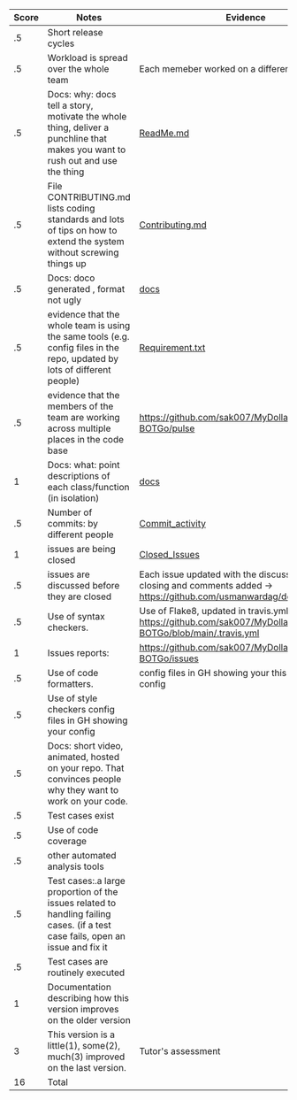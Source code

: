 |Score | Notes | Evidence |
|-----|------|------|
|.5	| Short release cycles|  |
|.5	| Workload is spread over the whole team | Each memeber worked on a different [feature](https://github.com/usmanwardag/dollar_bot/issues) |
|.5	| Docs: why: docs tell a story, motivate the whole thing, deliver a punchline that makes you want to rush out and use the thing	| [ReadMe.md](https://github.com/usmanwardag/dollar_bot/blob/main/README.md)|
|.5	| File CONTRIBUTING.md lists coding standards and lots of tips on how to extend the system without screwing things up| [Contributing.md](https://github.com/usmanwardag/dollar_bot/blob/main/CONTRIBUTING.md) |	
|.5	| Docs: doco generated , format not ugly|	[docs](https://github.com/usmanwardag/dollar_bot/tree/main/docs)|
|.5	| evidence that the whole team is using the same tools (e.g. config files in the repo, updated by lots of different people)	|[Requirement.txt](https://github.com/usmanwardag/dollar_bot/blob/main/requirements.txt) |
|.5	| evidence that the members of the team are working across multiple places in the code base|	https://github.com/sak007/MyDollarBot-BOTGo/pulse|
|1	| Docs: what: point descriptions of each class/function (in isolation)|	[docs](https://github.com/usmanwardag/dollar_bot/tree/main/docs)|
|.5	| Number of commits: by different people| [Commit_activity](https://github.com/usmanwardag/dollar_bot/graphs/commit-activity)	|
|1	| issues are being closed| [Closed_Issues](https://github.com/usmanwardag/dollar_bot/issues?q=is%3Aissue+is%3Aclosed) |
|.5	| issues are discussed before they are closed|	Each issue updated with the discussion before closing and comments added -> https://github.com/usmanwardag/dollar_bot/issues|
|.5	| Use of syntax checkers.| Use of Flake8, updated in travis.yml -> https://github.com/sak007/MyDollarBot-BOTGo/blob/main/.travis.yml|
|1	| Issues reports: |https://github.com/sak007/MyDollarBot-BOTGo/issues |
|.5	| Use of code formatters.| config files in GH showing your this formatter's config| Use of Flake8, updated in travis.yml -> https://github.com/sak007/MyDollarBot-BOTGo/blob/main/.travis.yml |
|.5	| Use of style checkers	config files in GH showing your config| |
|.5	| Docs: short video, animated, hosted on your repo. That convinces people why they want to work on your code.||
|.5	| Test cases exist | |
|.5	| Use of code coverage	| |
|.5	| other automated analysis tools |  |
|.5	| Test cases:.a large proportion of the issues related to handling failing cases. (if a test case fails, open an issue and fix it| | 
|.5	| Test cases are routinely executed	| |
|1	| Documentation describing how this version improves on the older version| 	|
|3	| This version is a little(1), some(2), much(3) improved on the last version. | Tutor's assessment |
|16	| Total	| |

